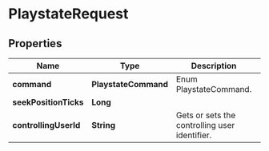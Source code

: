 

# PlaystateRequest


## Properties

| Name | Type | Description | Notes |
|------------ | ------------- | ------------- | -------------|
|**command** | **PlaystateCommand** | Enum PlaystateCommand. |  [optional] |
|**seekPositionTicks** | **Long** |  |  [optional] |
|**controllingUserId** | **String** | Gets or sets the controlling user identifier. |  [optional] |




